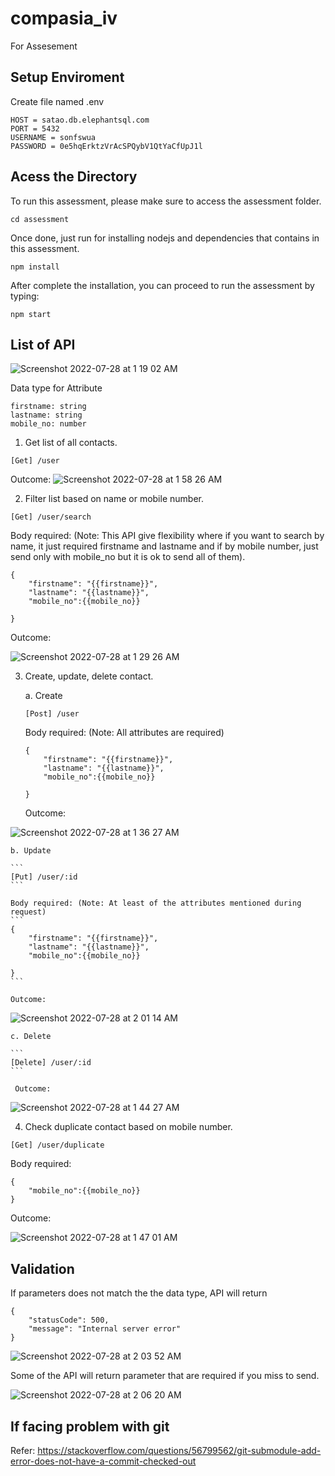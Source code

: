 # compasia_iv
For Assesement

## Setup Enviroment
Create file named .env
```
HOST = satao.db.elephantsql.com
PORT = 5432
USERNAME = sonfswua
PASSWORD = 0e5hqErktzVrAcSPQybV1QtYaCfUpJ1l

```

## Acess the Directory

To run this assessment, please make sure to access the assessment folder.

```
cd assessment
```

Once done, just run for installing nodejs and dependencies that contains in this assessment.

```
npm install
```

After complete the installation, you can proceed to run the assessment by typing:

```
npm start
```



## List of API
![Screenshot 2022-07-28 at 1 19 02 AM](https://user-images.githubusercontent.com/23011041/181339400-9662b9df-c7d8-4366-9e02-d0b0804143b0.png)

Data type for Attribute

```
firstname: string
lastname: string
mobile_no: number
```
1. Get list of all contacts.

```
[Get] /user
```
Outcome:
![Screenshot 2022-07-28 at 1 58 26 AM](https://user-images.githubusercontent.com/23011041/181340648-9d6d83d4-ded5-4865-8f05-fcd3cd458e17.png)

2. Filter list based on name or mobile number.

```
[Get] /user/search
```

Body required: (Note: This API give flexibility where if you want to search by name, it just required firstname and lastname and if by mobile number, just send only with mobile_no but it is ok to send all of them).
```
{
    "firstname": "{{firstname}}",
    "lastname": "{{lastname}}",
    "mobile_no":{{mobile_no}}

}
```
Outcome:

![Screenshot 2022-07-28 at 1 29 26 AM](https://user-images.githubusercontent.com/23011041/181340152-18edccdf-93f7-4625-9718-aef9d017655d.png)


3. Create, update, delete contact.

    a. Create

    ```
    [Post] /user
    ```

    Body required: (Note: All attributes are required)
    ```
    {
        "firstname": "{{firstname}}",
        "lastname": "{{lastname}}",
        "mobile_no":{{mobile_no}}

    }
    ```

    Outcome:
    
    
![Screenshot 2022-07-28 at 1 36 27 AM](https://user-images.githubusercontent.com/23011041/181340821-33808c9c-6645-46ab-a174-c7edd61db392.png)


    b. Update

    ```
    [Put] /user/:id
    ```

    Body required: (Note: At least of the attributes mentioned during request)
    ```
    {
        "firstname": "{{firstname}}",
        "lastname": "{{lastname}}",
        "mobile_no":{{mobile_no}}

    }
    ```

    Outcome:
    
    
![Screenshot 2022-07-28 at 2 01 14 AM](https://user-images.githubusercontent.com/23011041/181341088-d96181ca-c41e-4ca5-bb51-5eddd77fdcef.png)


    c. Delete

    ```
    [Delete] /user/:id
    ```

     Outcome:
     
     
![Screenshot 2022-07-28 at 1 44 27 AM](https://user-images.githubusercontent.com/23011041/181341203-b37b7661-e44e-4430-ac63-1dfeaa65ac48.png)


4. Check duplicate contact based on mobile number.

```
[Get] /user/duplicate
```

Body required:
```
{
    "mobile_no":{{mobile_no}}
}
```

Outcome:


![Screenshot 2022-07-28 at 1 47 01 AM](https://user-images.githubusercontent.com/23011041/181341357-fa7d3da8-88ac-4444-b5d4-ba82517e0cc7.png)

## Validation

If parameters does not match the the data type, API will return 

```
{
    "statusCode": 500,
    "message": "Internal server error"
}
```

![Screenshot 2022-07-28 at 2 03 52 AM](https://user-images.githubusercontent.com/23011041/181341577-cc9c07ce-17d5-483e-97d1-1b2578f99917.png)

Some of the API will return parameter that are required if you miss to send.


![Screenshot 2022-07-28 at 2 06 20 AM](https://user-images.githubusercontent.com/23011041/181341949-87a75b59-3845-405b-829e-615cf501015b.png)


## If facing problem with git
Refer: https://stackoverflow.com/questions/56799562/git-submodule-add-error-does-not-have-a-commit-checked-out
